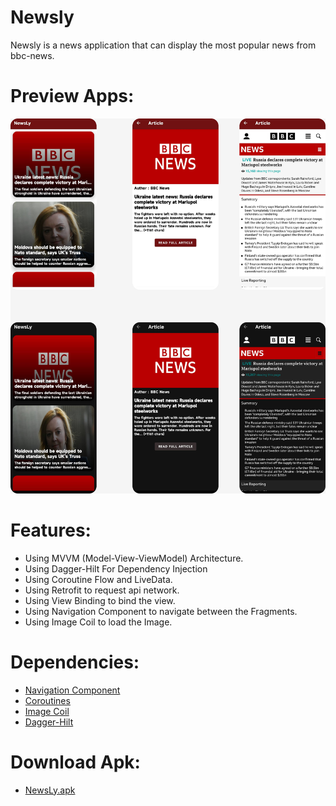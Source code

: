 # Newsly
Newsly is a news application that can display the most popular news from bbc-news.

# Preview Apps:
![Image App](https://github.com/equinox-jj/Newsly/blob/main/docs/NewsLy.png)

# Features:
* Using MVVM (Model-View-ViewModel) Architecture.
* Using Dagger-Hilt For Dependency Injection
* Using Coroutine Flow and LiveData.
* Using Retrofit to request api network.
* Using View Binding to bind the view.
* Using Navigation Component to navigate between the Fragments.
* Using Image Coil to load the Image.

# Dependencies:
* [Navigation Component](https://developer.android.com/guide/navigation/navigation-getting-started)
* [Coroutines](https://developer.android.com/kotlin/coroutines?gclsrc=ds&gclsrc=ds)
* [Image Coil](https://github.com/coil-kt/coil)
* [Dagger-Hilt](https://developer.android.com/training/dependency-injection/hilt-android)

# Download Apk:
* [NewsLy.apk](https://github.com/equinox-jj/Newsly/raw/main/docs/NewsLy.apk)
